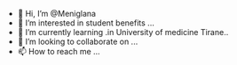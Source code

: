 - 👋 Hi, I’m @Meniglana
- 👀 I’m interested in student benefits
...
- 🌱 I’m currently learning .in University of medicine Tirane..
- 💞️ I’m looking to collaborate on ...
- 📫 How to reach me ...

<!---
Meniglana/Meniglana is a ✨ special ✨ repository because its `README.md` (this file) appears on your GitHub profile.
You can click the Preview link to take a look at your changes.
--->
